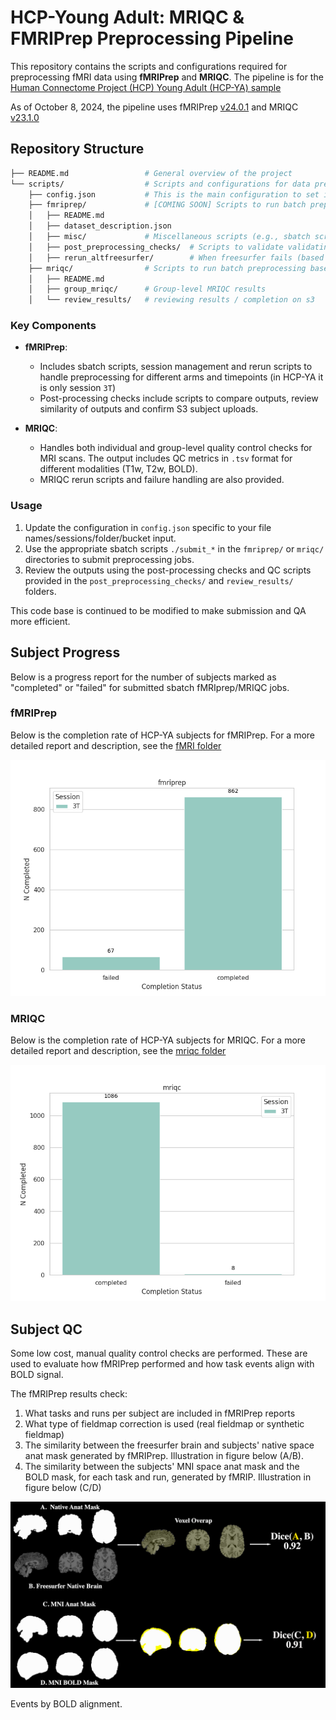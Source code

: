 # HCP-Young Adult: MRIQC & FMRIPrep Preprocessing Pipeline

This repository contains the scripts and configurations required for preprocessing fMRI data using **fMRIPrep** and **MRIQC**. The pipeline is for the [Human Connectome Project (HCP) Young Adult (HCP-YA) sample](https://www.humanconnectome.org/#promo-1-content)

As of October 8, 2024, the pipeline uses fMRIPrep [v24.0.1](https://pypi.org/project/fmriprep/24.0.1/) and MRIQC [v23.1.0](https://pypi.org/project/mriqc/23.1.0/)

## Repository Structure

```bash
├── README.md                 # General overview of the project
└── scripts/                  # Scripts and configurations for data preprocessing
    ├── config.json           # This is the main configuration to set input/output paths, specs and file names
    ├── fmriprep/             # [COMING SOON] Scripts to run batch preprocessing base on run files and log into output files
    │   ├── README.md         
    │   ├── dataset_description.json
    │   ├── misc/             # Miscellaneous scripts (e.g., sbatch scripts, data checks)
    │   ├── post_preprocessing_checks/  # Scripts to validate validating fmriprep outputs and check subs on s3
    │   ├── rerun_altfreesurfer/        # When freesurfer fails (based on checks and others) rerun freesufer here
    ├── mriqc/                # Scripts to run batch preprocessing base on run files and log into output files
    │   ├── README.md         
    │   ├── group_mriqc/      # Group-level MRIQC results
    │   └── review_results/   # reviewing results / completion on s3
```

### Key Components

- **fMRIPrep**:
    - Includes sbatch scripts, session management and rerun scripts to handle preprocessing for different arms and timepoints (in HCP-YA it is only session `3T`)
    - Post-processing checks include scripts to compare outputs, review similarity of outputs and confirm S3 subject uploads.
  
- **MRIQC**:
    - Handles both individual and group-level quality control checks for MRI scans. The output includes QC metrics in `.tsv` format for different modalities (T1w, T2w, BOLD).
    - MRIQC rerun scripts and failure handling are also provided.

### Usage

1. Update the configuration in `config.json` specific to your file names/sessions/folder/bucket input.
2. Use the appropriate sbatch scripts `./submit_*` in the `fmriprep/` or `mriqc/` directories to submit preprocessing jobs.
3. Review the outputs using the post-processing checks and QC scripts provided in the `post_preprocessing_checks/` and `review_results/` folders.


This code base is continued to be modified to make submission and QA more efficient.

## Subject Progress

Below is a progress report for the number of subjects marked as "completed" or "failed" for submitted sbatch fMRIprep/MRIQC jobs.

### fMRIPrep
Below is the completion rate of HCP-YA subjects for fMRIPrep. For a more detailed report and description, see the [fMRI folder](./scripts/fmriprep/)

![Subject counts for fmriprep](./imgs/fmriprep_subject_counts.png)

### MRIQC
Below is the completion rate of HCP-YA subjects for MRIQC. For a more detailed report and description, see the [mriqc folder](./scripts/mriqc/)
<div style="text-align: center;">
  <img src="./imgs/mriqc_subject_counts.png" alt="Subject counts for mriqc" />
</div>


## Subject QC

Some low cost, manual quality control checks are performed. These are used to evaluate how fMRIPrep performed and how task events align with BOLD signal.

The fMRIPrep results check:

1. What tasks and runs per subject are included in fMRIPrep reports
2. What type of fieldmap correction is used (real fieldmap or synthetic fieldmap)
3. The similarity between the freesurfer brain and subjects' native space anat mask generated by fMRIPrep. Illustration in figure below (A/B).
4. The similarity between the subjects' MNI space anat mask and the BOLD mask, for each task and run, generated by fMRIP. Illustration in figure below (C/D)

<div style="text-align: center;">
  <img src="./imgs/hcp_brainsim.png" alt="Overlap estimate" />
</div>

Events by BOLD alignment.

